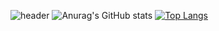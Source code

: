 <!-- ### Hi there 👋
**chaehyeon7/chaehyeon7** is a ✨ _special_ ✨ repository because its `README.md` (this file) appears on your GitHub profile.
Here are some ideas to get you started:. -->
![header](https://capsule-render.vercel.app/api?type=wave&color=gradient&height=300&section=header&text=HELLO%20&fontSize=90)
![Anurag's GitHub stats](https://github-readme-stats.vercel.app/api?username=chaehyeon7&show_icons=true&gruvbox_light)
[![Top Langs](https://github-readme-stats.vercel.app/api/top-langs/?username=chaehyeon7&layout=compact)](https://https://github.com/chaehyeon7/github-readme-stats)
